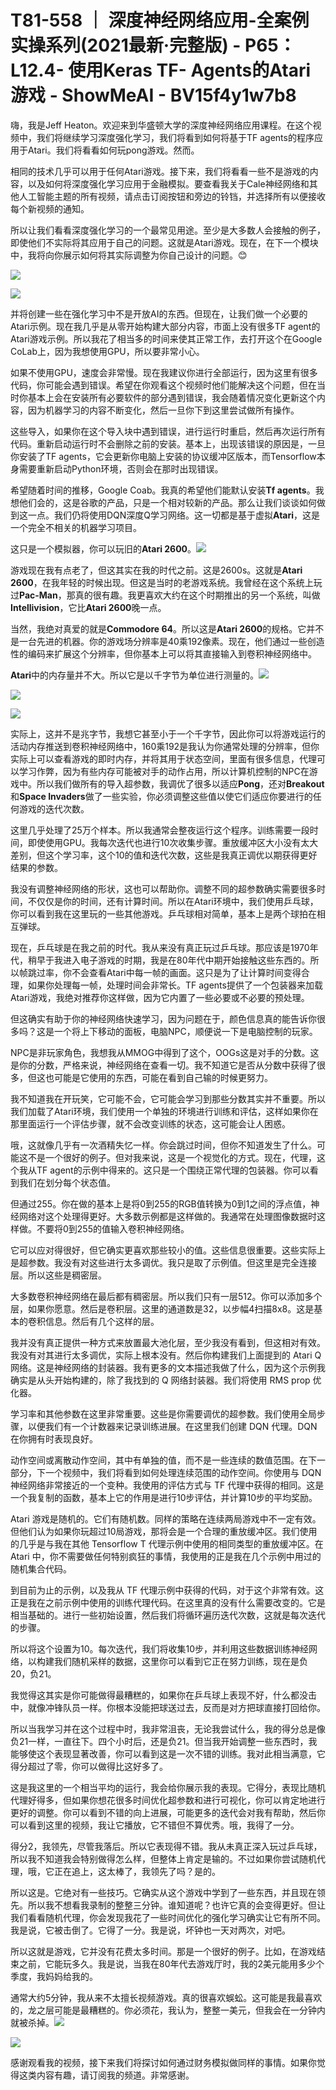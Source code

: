 # T81-558 ｜ 深度神经网络应用-全案例实操系列(2021最新·完整版) - P65：L12.4- 使用Keras TF- Agents的Atari游戏 - ShowMeAI - BV15f4y1w7b8

嗨，我是Jeff Heaton。欢迎来到华盛顿大学的深度神经网络应用课程。在这个视频中，我们将继续学习深度强化学习，我们将看到如何将基于TF agents的程序应用于Atari。我们将看看如何玩pong游戏。然而。

相同的技术几乎可以用于任何Atari游戏。接下来，我们将看看一些不是游戏的内容，以及如何将深度强化学习应用于金融模拟。要查看我关于Cale神经网络和其他人工智能主题的所有视频，请点击订阅按钮和旁边的铃铛，并选择所有以便接收每个新视频的通知。

所以让我们看看深度强化学习的一个最常见用途。至少是大多数人会接触的例子，即使他们不实际将其应用于自己的问题。这就是Atari游戏。现在，在下一个模块中，我将向你展示如何将其实际调整为你自己设计的问题。😊

![](img/8a587b916463673ac1aabf070d00efab_1.png)

![](img/8a587b916463673ac1aabf070d00efab_2.png)

并将创建一些在强化学习中不是开放AI的东西。但现在，让我们做一个必要的Atari示例。现在我几乎是从零开始构建大部分内容，市面上没有很多TF agent的Atari游戏示例。所以我花了相当多的时间来使其正常工作，去打开这个在Google CoLab上，因为我想使用GPU，所以要非常小心。

如果不使用GPU，速度会非常慢。现在我建议你进行全部运行，因为这里有很多代码，你可能会遇到错误。希望在你观看这个视频时他们能解决这个问题，但在当时你基本上会在安装所有必要软件的部分遇到错误，我会随着情况变化更新这个内容，因为机器学习的内容不断变化，然后一旦你下到这里尝试做所有操作。

这些导入，如果你在这个导入块中遇到错误，进行运行时重启，然后再次运行所有代码。重新启动运行时不会删除之前的安装。基本上，出现该错误的原因是，一旦你安装了TF agents，它会更新你电脑上安装的协议缓冲区版本，而Tensorflow本身需要重新启动Python环境，否则会在那时出现错误。

希望随着时间的推移，Google Coab。我真的希望他们能默认安装**Tf agents**。我想他们会的，这是谷歌的产品，只是一个相对较新的产品。那么让我们谈谈如何做到这一点。我们仍将使用DQN深度Q学习网络。这一切都是基于虚拟**Atari**，这是一个完全不相关的机器学习项目。

这只是一个模拟器，你可以玩旧的**Atari 2600**。![](img/8a587b916463673ac1aabf070d00efab_4.png)

游戏现在我有点老了，但这其实在我的时代之前。这是2600s。这就是**Atari 2600**，在我年轻的时候出现。但这是当时的老游戏系统。我曾经在这个系统上玩过**Pac-Man**，那真的很有趣。我更喜欢大约在这个时期推出的另一个系统，叫做**Intellivision**，它比**Atari 2600**晚一点。

当然，我绝对真爱的就是**Commodore 64**。所以这是**Atari 2600**的规格。它并不是一台先进的机器。你的游戏场分辨率是40乘192像素。现在，他们通过一些创造性的编码来扩展这个分辨率，但你基本上可以将其直接输入到卷积神经网络中。

**Atari**中的内存量并不大。所以它是以千字节为单位进行测量的。![](img/8a587b916463673ac1aabf070d00efab_6.png)

![](img/8a587b916463673ac1aabf070d00efab_7.png)

![](img/8a587b916463673ac1aabf070d00efab_8.png)

实际上，这并不是兆字节，我想它甚至小于一个千字节，因此你可以将游戏运行的活动内存推送到卷积神经网络中，160乘192是我认为你通常处理的分辨率，但你实际上可以查看游戏的即时内存，并将其用于状态空间，里面有很多信息，代理可以学习作弊，因为有些内存可能被对手的动作占用，所以计算机控制的NPC在游戏中。所以我们做所有的导入超参数，我调优了很多以适应**Pong**，还对**Breakout**和**Space Invaders**做了一些实验，你必须调整这些值以使它们适应你要进行的任何游戏的迭代次数。

这里几乎处理了25万个样本。所以我通常会整夜运行这个程序。训练需要一段时间，即使使用GPU。我每次迭代也进行10次收集步骤。重放缓冲区大小没有太大差别，但这个学习率，这个10的值和迭代次数，这些是我真正调优以期获得更好结果的参数。

我没有调整神经网络的形状，这也可以帮助你。调整不同的超参数确实需要很多时间，不仅仅是你的时间，还有计算时间。所以在Atari环境中，我们使用乒乓球，你可以看到我在这里玩的一些其他游戏。乒乓球相对简单，基本上是两个球拍在相互弹球。

现在，乒乓球是在我之前的时代。我从来没有真正玩过乒乓球。那应该是1970年代，稍早于我进入电子游戏的时期，我是在80年代中期开始接触这些东西的。所以帧跳过率，你不会查看Atari中每一帧的画面。这只是为了让计算时间变得合理，如果你处理每一帧，处理时间会非常长。TF agents提供了一个包装器来加载Atari游戏，我绝对推荐你这样做，因为它内置了一些必要或不必要的预处理。

但这确实有助于你的神经网络快速学习，因为问题在于，颜色信息真的能告诉你很多吗？这是一个将上下移动的面板，电脑NPC，顺便说一下是电脑控制的玩家。

NPC是非玩家角色，我想我从MMOG中得到了这个，OOGs这是对手的分数。这是你的分数，严格来说，神经网络在查看一切。我不知道它是否从分数中获得了很多，但这也可能是它使用的东西，可能在看到自己输的时候更努力。

我不知道我在开玩笑，它可能不会，它可能会学习到那些分数其实并不重要。所以我们加载了Atari环境，我们使用一个单独的环境进行训练和评估，这样如果你在那里面运行一个评估步骤，就不会改变训练的状态，这可能会让人困惑。

哦，这就像几乎有一次酒精失忆一样。你会跳过时间，但你不知道发生了什么。可能这不是一个很好的例子。但对我来说，这是一个视觉化的方式。现在，代理，这个我从TF agent的示例中得来的。这只是一个围绕正常代理的包装器。你可以看到我们在划分每个状态值。

但通过255。你在做的基本上是将0到255的RGB值转换为0到1之间的浮点值，神经网络对这个处理得更好。大多数示例都是这样做的。我通常在处理图像数据时这样做。不要将0到255的值输入卷积神经网络。

它可以应对得很好，但它确实更喜欢那些较小的值。这些信息很重要。这些实际上是超参数。我没有对这些进行太多调优。我只是取了示例值。但这里是完全连接层。所以这些是稠密层。

大多数卷积神经网络在最后都有稠密层。所以我们只有一层512。你可以添加多个层，如果你愿意。然后是卷积层。这里的通道数是32，以步幅4扫描8x8。这是基本的卷积信息。然后有几个这样的层。

我并没有真正提供一种方式来放置最大池化层，至少我没有看到，但这相对有效。我没有对其进行太多调优，实际上根本没有。然后你构建我们上面提到的 Atari Q 网络。这是神经网络的封装器。我有更多的文本描述我做了什么，因为这个示例我确实是从头开始构建的，除了我找到的 Q 网络封装器。我们将使用 RMS prop 优化器。

学习率和其他参数在这里非常重要。这些是你需要调优的超参数。我们使用全局步骤，以便我们有一个计数器来记录训练进展。在这里我们创建 DQN 代理。DQN 在你拥有时表现良好。

动作空间或离散动作空间，其中有单独的值，而不是一些连续的数值范围。在下一部分，下一个视频中，我们将看到如何处理连续范围的动作空间。你使用与 DQN 神经网络非常接近的一个变种。我使用的评估方式与 TF 代理中获得的相同。这是一个我复制的函数，基本上它的作用是进行10步评估，并计算10步的平均奖励。

Atari 游戏是随机的。它们有随机数。同样的策略在连续两局游戏中不一定有效。但他们认为如果你玩超过10局游戏，那将会是一个合理的重放缓冲区。我们使用的几乎是与我在其他 Tensorflow T 代理示例中使用的相同类型的重放缓冲区。在 Atari 中，你不需要做任何特别疯狂的事情，我使用的正是我在几个示例中用过的随机集合代码。

到目前为止的示例，以及我从 TF 代理示例中获得的代码，对于这个非常有效。这正是我在之前示例中使用的训练代理代码。在这里真的没有什么需要改变的。它是相当基础的。进行一些初始设置，然后我们将循环遍历迭代次数，这就是每次迭代的步骤。

所以将这个设置为10。每次迭代，我们将收集10步，并利用这些数据训练神经网络，以构建我们随机采样的数据，这里你可以看到它正在努力训练，现在是负20，负21。

我觉得这其实是你可能做得最糟糕的，如果你在乒乓球上表现不好，什么都没击中，就像冲锋队员一样。你根本没能把球送过去，反而是对方把球直接打回给你。

所以当我学习并在这个过程中时，我非常沮丧，无论我尝试什么，我的得分总是像负21一样，一直往下。四个小时后，还是负21。但当我开始调整一些东西时，我能够使这个表现显著改善，你可以看到这是一次不错的训练。我对此相当满意，它得分超过了零，你可以做得比这好多了。

这是我这里的一个相当平均的运行，我会给你展示我的表现。它得分，表现比随机代理好得多，但如果你想花很多时间优化超参数和进行可视化，你可以肯定地进行更好的调整。你可以看到不错的向上进展，可能更多的迭代会对我有帮助，然后你可以看到这里的视频，我让它播放，它不错但不算优秀。哦，我得了一分。

得分2，我领先，尽管我落后。所以它表现得不错。我从未真正深入玩过乒乓球，所以我不知道我会特别做得怎么样，但整体上肯定是输的。不过如果你尝试随机代理，哦，它正在追上，这太棒了，我领先了吗？是的。

所以这是。它绝对有一些技巧。它确实从这个游戏中学到了一些东西，并且现在领先。所以我不想看我录制的整整三分钟。谁知道呢？也许它真的会变得更好。但让我们看看随机代理，你会发现我花了一些时间优化的强化学习确实让它有所不同。我是说，它被击倒了。它得了一分。我是说，坏钟也一天对两次，对吧。

所以这就是游戏，它并没有花费太多时间。那是一个很好的例子。比如，在游戏结束之前，它能玩多久。我是说，当我在80年代去游戏厅时，我的2美元能用多少个季度，我妈妈给我的。

通常大约5分钟，我从来不太擅长视频游戏。真的很喜欢蜈蚣。这可能是我最喜欢的，龙之层可能是最糟糕的。你必须花，我认为，整整一美元，但我会在一分钟内就被杀掉。![](img/8a587b916463673ac1aabf070d00efab_10.png)

![](img/8a587b916463673ac1aabf070d00efab_11.png)

感谢观看我的视频，接下来我们将探讨如何通过财务模拟做同样的事情。如果你觉得这类内容有趣，请订阅我的频道。非常感谢。
